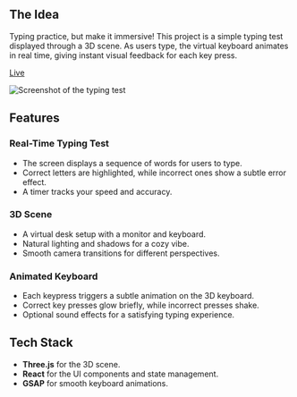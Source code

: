 ## The Idea

Typing practice, but make it immersive! This project is a simple typing test displayed through a 3D scene. As users type, the virtual keyboard animates in real time, giving instant visual feedback for each key press. 

[Live](https://typing3d.netlify.app)

![Screenshot of the typing test](https://juq1maqrjs.ufs.sh/f/r1m4dnkvsK4QAn2Cjg48a7oTHYRbPiGlCf2FqW4D9sgeUnXw)

## Features

### Real-Time Typing Test
- The screen displays a sequence of words for users to type.
- Correct letters are highlighted, while incorrect ones show a subtle error effect.
- A timer tracks your speed and accuracy.

### 3D Scene
- A virtual desk setup with a monitor and keyboard.
- Natural lighting and shadows for a cozy vibe.
- Smooth camera transitions for different perspectives.

### Animated Keyboard
- Each keypress triggers a subtle animation on the 3D keyboard.
- Correct key presses glow briefly, while incorrect presses shake.
- Optional sound effects for a satisfying typing experience.

## Tech Stack
- **Three.js** for the 3D scene.
- **React** for the UI components and state management.
- **GSAP** for smooth keyboard animations.
